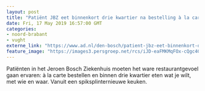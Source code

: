 ```yaml
---
layout: post
title: "Patiënt JBZ eet binnenkort drie kwartier na bestelling à la carte"
date: Fri, 17 May 2019 16:57:00 GMT
categories: 
- noord-brabant 
- vught 
externe_link: "https://www.ad.nl/den-bosch/patient-jbz-eet-binnenkort-drie-kwartier-na-bestelling-a-la-carte~aaf74706/"
feature_image: "https://images3.persgroep.net/rcs/iJD-eaFMKMqFOx-cQgc4GtIitBk/diocontent/148613347/_fitwidth/400/?appId=21791a8992982cd8da851550a453bd7f&quality=0.7"
---
```


Patiënten in het Jeroen Bosch Ziekenhuis moeten het ware restaurantgevoel gaan ervaren: à la carte bestellen en binnen drie kwartier eten wat je wilt, met wie en waar. Vanuit een spiksplinternieuwe keuken.
